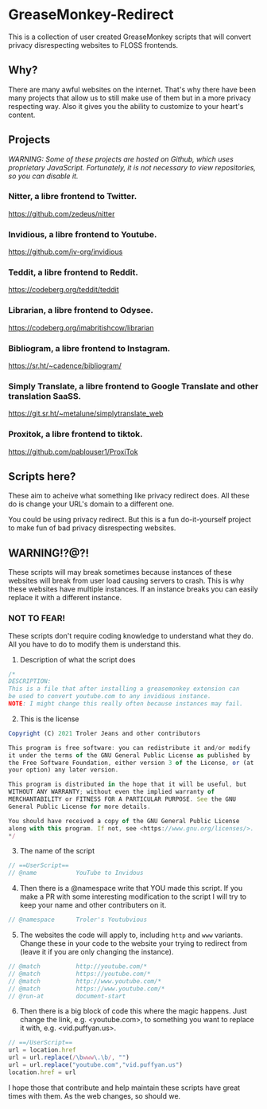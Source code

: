 # GreaseMonkey-Redirect

This is a collection of user created GreaseMonkey scripts that will convert privacy disrespecting websites to FLOSS frontends.

## Why?
There are many awful websites on the internet. That's why there have been many projects that allow us to still make use of them but in a more privacy respecting way. Also it gives you the ability to customize to your heart's content.

## Projects

*WARNING: Some of these projects are hosted on Github, which uses proprietary JavaScript. Fortunately, it is not necessary to view repositories, so you can disable it.*

### Nitter, a libre frontend to Twitter.

<https://github.com/zedeus/nitter>

### Invidious, a libre frontend to Youtube.

<https://github.com/iv-org/invidious>

### Teddit, a libre frontend to Reddit.

<https://codeberg.org/teddit/teddit>

### Librarian, a libre frontend to Odysee.

<https://codeberg.org/imabritishcow/librarian>

### Bibliogram, a libre frontend to Instagram.

<https://sr.ht/~cadence/bibliogram/>

### Simply Translate, a libre frontend to Google Translate and other translation SaaSS.

<https://git.sr.ht/~metalune/simplytranslate_web>

### Proxitok, a libre frontend to tiktok.

<https://github.com/pablouser1/ProxiTok>

## Scripts here?
These aim to acheive what something like privacy redirect does. All these do is change your URL's domain to a different one.

You could be using privacy redirect. But this is a fun do-it-yourself project to make fun of bad privacy disrespecting websites.

## WARNING!?@?!
These scripts will may break sometimes because instances of these websites will break from user load causing servers to crash. This is why these websites have multiple instances. If an instance breaks you can easily replace it with a different instance.

### NOT TO FEAR!
These scripts don't require coding knowledge to understand what they do. All you have to do to modify them is understand this.

1. Description of what the script does
```javascript
/*
DESCRIPTION:
This is a file that after installing a greasemonkey extension can
be used to convert youtube.com to any invidious instance.
NOTE: I might change this really often because instances may fail.
```

2. This is the license
```javascript
Copyright (C) 2021 Troler Jeans and other contributors

This program is free software: you can redistribute it and/or modify
it under the terms of the GNU General Public License as published by
the Free Software Foundation, either version 3 of the License, or (at
your option) any later version.

This program is distributed in the hope that it will be useful, but
WITHOUT ANY WARRANTY; without even the implied warranty of
MERCHANTABILITY or FITNESS FOR A PARTICULAR PURPOSE. See the GNU
General Public License for more details.

You should have received a copy of the GNU General Public License
along with this program. If not, see <https://www.gnu.org/licenses/>.
*/
```

3. The name of the script
```javascript
// ==UserScript==
// @name           YouTube to Invidous
```

4. Then there is a @namespace write that YOU made this script. If you make a PR with some interesting modification to the script I will try to keep your name and other contributers on it.
```javascript
// @namespace      Troler's Youtubvious
```
5. The websites the code will apply to, including `http` and `www` variants. Change these in your code to the website your trying to redirect from (leave it if you are only changing the instance).
```javascript
// @match          http://youtube.com/*
// @match          https://youtube.com/*
// @match          http://www.youtube.com/*
// @match          https://www.youtube.com/*
// @run-at         document-start
```

6. Then there is a big block of code this where the magic happens. Just change the link, e.g. <youtube.com>, to something you want to replace it with, e.g. <vid.puffyan.us>.
```javascript
// ==/UserScript==
url = location.href
url = url.replace(/\bwww\.\b/, "")
url = url.replace("youtube.com","vid.puffyan.us")
location.href = url
```

I hope those that contribute and help maintain these scripts have great times with them. As the web changes, so should we.
